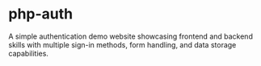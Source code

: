 # php-auth
A simple authentication demo website showcasing frontend and backend skills with multiple sign-in methods, form handling, and data storage capabilities.
